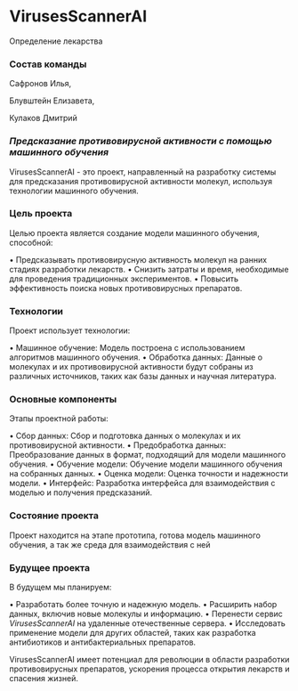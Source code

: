 # VirusesScannerAI 
Определение лекарства

### Состав команды
Сафронов Илья,

Блувштейн Елизавета,

Кулаков Дмитрий 

### *Предсказание противовирусной активности с помощью машинного обучения*

VirusesScannerAI - это проект, направленный на разработку системы для предсказания противовирусной активности молекул, используя технологии машинного обучения.


### Цель проекта

Целью проекта является создание модели машинного обучения, способной:

• Предсказывать противовирусную активность молекул на ранних стадиях разработки лекарств.
• Снизить затраты и время, необходимые для проведения традиционных экспериментов.
• Повысить эффективность поиска новых противовирусных препаратов.

### Технологии

Проект использует технологии:

• Машинное обучение: Модель построена с использованием алгоритмов машинного обучения.
• Обработка данных: Данные о молекулах и их противовирусной активности будут собраны из различных источников, таких как базы данных и научная литература.

### Основные компоненты

Этапы проектной работы:

• Сбор данных: Сбор и подготовка данных о молекулах и их противовирусной активности.
• Предобработка данных: Преобразование данных в формат, подходящий для модели машинного обучения.
• Обучение модели: Обучение модели машинного обучения на собранных данных.
• Оценка модели: Оценка точности и надежности модели.
• Интерфейс: Разработка интерфейса для взаимодействия с моделью и получения предсказаний.

### Состояние проекта

Проект находится на этапе прототипа, готова модель машинного обучения, а так же среда для взаимодействия с ней

### Будущее проекта

В будущем мы планируем:

• Разработать более точную и надежную модель.
• Расширить набор данных, включив новые молекулы и информацию.
• Перенести сервис *VirusesScannerAI* на удаленные отечественные сервера.
• Исследовать применение модели для других областей, таких как разработка антибиотиков и антибактериальных препаратов.

VirusesScannerAI имеет потенциал для революции в области разработки противовирусных препаратов, ускорения процесса открытия лекарств и спасения жизней.

